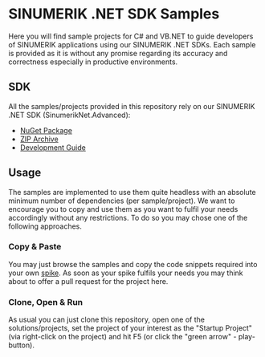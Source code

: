 # SINUMERIK .NET SDK Samples
Here you will find sample projects for C# and VB.NET to guide developers of SINUMERIK applications using our SINUMERIK .NET SDKs. Each sample is provided as it is without any promise regarding its accuracy and correctness especially in productive environments.

## SDK
All the samples/projects provided in this repository rely on our SINUMERIK .NET SDK (SinumerikNet.Advanced):
 * [NuGet Package](https://www.nuget.org/packages/SinumerikNet.Advanced/)
 * [ZIP Archive](https://docs.traeger.de/downloads?do=download_latest&name=sinumeriknet.advanced&type=zip)
 * [Development Guide](https://docs.traeger.de/en/software/sdk/sinumerik/net/development.guide)

## Usage
The samples are implemented to use them quite headless with an absolute minimum number of dependencies (per sample/project). We want to encourage you to copy and use them as you want to fulfil your needs accordingly without any restrictions. To do so you may chose one of the following approaches.

### Copy & Paste
You may just browse the samples and copy the code snippets required into your own [spike](https://en.wikipedia.org/wiki/Spike_(software_development)). As soon as your spike fulfils your needs you may think about to offer a pull request for the project here.

### Clone, Open & Run
As usual you can just clone this repository, open one of the solutions/projects, set the project of your interest as the "Startup Project" (via right-click on the project) and hit F5 (or click the "green arrow" - play-button).

